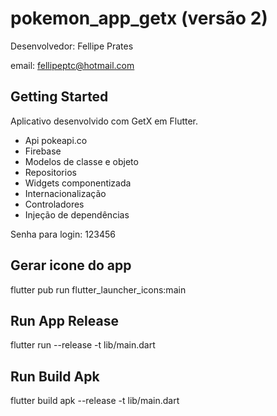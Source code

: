 # pokemon_app_getx (versão 2)

Desenvolvedor: Fellipe Prates

email: fellipeptc@hotmail.com

## Getting Started

Aplicativo desenvolvido com GetX em Flutter.
  - Api pokeapi.co
  - Firebase
  - Modelos de classe e objeto
  - Repositorios
  - Widgets componentizada
  - Internacionalização
  - Controladores
  - Injeção de dependências
  
Senha para login: 123456

## Gerar icone do app
flutter pub run flutter_launcher_icons:main

## Run App Release
flutter run --release -t lib/main.dart

## Run Build Apk
flutter build apk --release -t lib/main.dart
